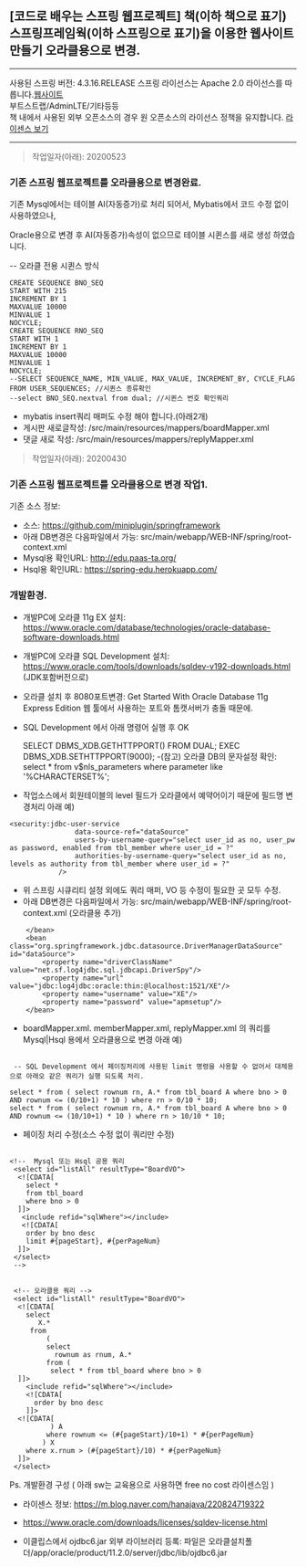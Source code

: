 ## [코드로 배우는 스프링 웹프로젝트] 책(이하 책으로 표기)<br> 스프링프레임웍(이하 스프링으로 표기)을 이용한 웹사이트 만들기 오라클용으로 변경.
***
사용된 스프링 버전: 4.3.16.RELEASE
스프링 라이선스는 Apache 2.0 라이선스를 따릅니다.[웹사이트](https://spring.io/)<br>
부트스트랩/AdminLTE/기타등등<br>책 내에서 사용된 외부 오픈소스의 경우 원 오픈소스의 라이선스 정책을 유지합니다.
[라이센스 보기](https://github.com/spring-projects/spring-framework/blob/master/src/docs/dist/license.txt)
***
>작업일자(아래): 20200523
### 기존 스프링 웹프로젝트를 오라클용으로 변경완료.
기존 Mysql에서는 테이블 AI(자동증가)로 처리 되어서, Mybatis에서 코드 수정 없이 사용하였으나,

Oracle용으로 변경 후 AI(자동증가)속성이 없으므로 테이블 시퀸스를 새로 생성 하였습니다.

-- 오라클 전용 시퀸스 방식

```
CREATE SEQUENCE BNO_SEQ
START WITH 215
INCREMENT BY 1
MAXVALUE 10000
MINVALUE 1
NOCYCLE;
CREATE SEQUENCE RNO_SEQ
START WITH 1
INCREMENT BY 1
MAXVALUE 10000
MINVALUE 1
NOCYCLE;
--SELECT SEQUENCE_NAME, MIN_VALUE, MAX_VALUE, INCREMENT_BY, CYCLE_FLAG FROM USER_SEQUENCES; //시퀸스 종류확인
--select BNO_SEQ.nextval from dual; //시퀸스 번호 확인쿼리

```
- mybatis insert쿼리 매퍼도 수정 해야 합니다.(아래2개) 
- 게시판 새로글작성: /src/main/resources/mappers/boardMapper.xml
- 댓글 새로 작성: /src/main/resources/mappers/replyMapper.xml

>작업일자(아래): 20200430
### 기존 스프링 웹프로젝트를 오라클용으로 변경 작업1.
기존 소스 정보:
- 소스: https://github.com/miniplugin/springframework
- 아래 DB변경은 다음파일에서 가능: src/main/webapp/WEB-INF/spring/root-context.xml
- Mysql용 확인URL: http://edu.paas-ta.org/
- Hsql용 확인URL: https://spring-edu.herokuapp.com/

### 개발환경.
- 개발PC에 오라클 11g EX 설치: https://www.oracle.com/database/technologies/oracle-database-software-downloads.html

- 개발PC에 오라클 SQL Development 설치: https://www.oracle.com/tools/downloads/sqldev-v192-downloads.html (JDK포함버전으로)

- 오라클 설치 후 8080포트변경: Get Started With Oracle Database 11g Express Edition 웹 툴에서 사용하는 포트와 톰캣서버가 충돌 때문에.

- SQL Development 에서 아래 명령어 실행 후 OK

  SELECT DBMS_XDB.GETHTTPPORT() FROM DUAL;
  EXEC DBMS_XDB.SETHTTPPORT(9000);
-(참고) 오라클 DB의 문자설정 확인: select * from v$nls_parameters where parameter like '%CHARACTERSET%';

- 작업소스에서 회원테이블의 level 필드가 오라클에서 예약어이기 때문에 필드명 변경처리 아래 예)

```
<security:jdbc-user-service
                data-source-ref="dataSource"
                users-by-username-query="select user_id as no, user_pw as password, enabled from tbl_member where user_id = ?"
                authorities-by-username-query="select user_id as no, levels as authority from tbl_member where user_id = ?"
            />
```

- 위 스프링 시큐리티 설정 외에도 쿼리 매퍼, VO  등 수정이 필요한 곳 모두 수정.
- 아래 DB변경은 다음파일에서 가능: src/main/webapp/WEB-INF/spring/root-context.xml (오라클용 추가)

```
    </bean>
    <bean class="org.springframework.jdbc.datasource.DriverManagerDataSource" id="dataSource">
        <property name="driverClassName" value="net.sf.log4jdbc.sql.jdbcapi.DriverSpy"/>
        <property name="url" value="jdbc:log4jdbc:oracle:thin:@localhost:1521/XE"/>
        <property name="username" value="XE"/>
        <property name="password" value="apmsetup"/>
    </bean>

```

- boardMapper.xml. memberMapper.xml, replyMapper.xml 의 쿼리를 Mysql|Hsql 용에서 오라클용으로 변경 아래 예)

```

 -- SQL Development 에서 페이징처리에 사용된 limit 명령을 사용할 수 없어서 대체용 으로 아래오 같은 쿼리가 실행 되도록 처리.
 
select * from ( select rownum rn, A.* from tbl_board A where bno > 0 AND rownum <= (0/10+1) * 10 ) where rn > 0/10 * 10;
select * from ( select rownum rn, A.* from tbl_board A where bno > 0 AND rownum <= (10/10+1) * 10 ) where rn > 10/10 * 10;

```

- 페이징 처리 수정(소스 수정 없이 쿼리만 수정)

```

<!--  Mysql 또는 Hsql 공용 쿼리
 <select id="listAll" resultType="BoardVO">
  <![CDATA[  
    select * 
    from tbl_board 
    where bno > 0 
  ]]>  
   <include refid="sqlWhere"></include>
   <![CDATA[    
    order by bno desc
    limit #{pageStart}, #{perPageNum}
  ]]>  
 </select>
 --> 


 <!-- 오라클용 쿼리 -->
 <select id="listAll" resultType="BoardVO">
  <![CDATA[  
    select 
       X.*
     from 
         (
         select
           rownum as rnum, A.* 
         from (
          select * from tbl_board where bno > 0
  ]]>
    <include refid="sqlWhere"></include>
    <![CDATA[
      order by bno desc
    ]]>
  <![CDATA[
          ) A
         where rownum <= (#{pageStart}/10+1) * #{perPageNum}
        ) X
    where x.rnum > (#{pageStart}/10) * #{perPageNum}   
  ]]>
 </select>

```

Ps. 개발환경 구성 ( 아래 sw는 교육용으로 사용하면 free no cost 라이센스임 )

- 라이센스 정보: https://m.blog.naver.com/hanajava/220824719322 

- https://www.oracle.com/downloads/licenses/sqldev-license.html﻿

- 이클립스에서 ojdbc6.jar 외부 라이브러리 등록: 파일은 오라클설치폴더/app/oracle/product/11.2.0/server/jdbc/lib/ojdbc6.jar

